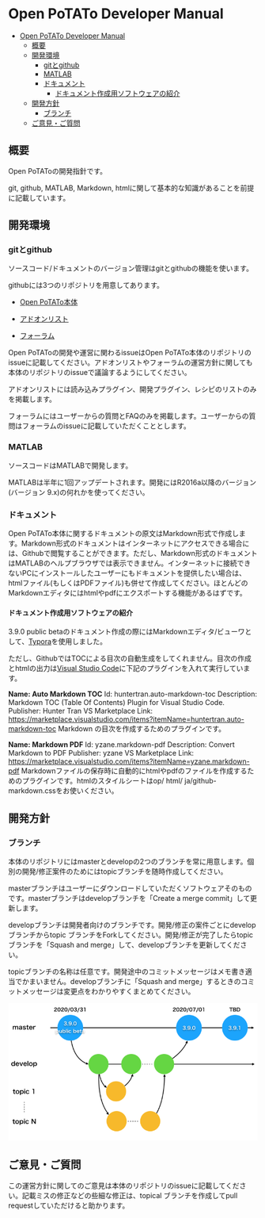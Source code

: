 # Open PoTATo Developer Manual

<!-- TOC -->

- [Open PoTATo Developer Manual](#open-potato-developer-manual)
    - [概要](#概要)
    - [開発環境](#開発環境)
        - [gitとgithub](#gitとgithub)
        - [MATLAB](#matlab)
        - [ドキュメント](#ドキュメント)
            - [ドキュメント作成用ソフトウェアの紹介](#ドキュメント作成用ソフトウェアの紹介)
    - [開発方針](#開発方針)
        - [ブランチ](#ブランチ)
    - [ご意見・ご質問](#ご意見・ご質問)

<!-- /TOC -->

## 概要

Open PoTAToの開発指針です。

git, github, MATLAB, Markdown, htmlに関して基本的な知識があることを前提に記載しています。



## 開発環境

### gitとgithub

ソースコード/ドキュメントのバージョン管理はgitとgithubの機能を使います。

githubには3つのリポジトリを用意してあります。

- [Open PoTATo本体](https://github.com/hkwgc/open-potato)

- [アドオンリスト](https://github.com/hkwgc/open-potato-add-on-lists)

- [フォーラム](https://github.com/hkwgc/open-potato-forum)

Open PoTAToの開発や運営に関わるissueはOpen PoTATo本体のリポジトリのissueに記載してください。アドオンリストやフォーラムの運営方針に関しても本体のリポジトリのissueで議論するようにしてください。

アドオンリストには読み込みプラグイン、開発プラグイン、レシピのリストのみを掲載します。

フォーラムにはユーザーからの質問とFAQのみを掲載します。ユーザーからの質問はフォーラムのissueに記載していただくこととします。




### MATLAB

ソースコードはMATLABで開発します。

MATLABは半年に1回アップデートされます。開発にはR2016a以降のバージョン(バージョン 9.x)の何れかを使ってください。



### ドキュメント

Open PoTATo本体に関するドキュメントの原文はMarkdown形式で作成します。Markdown形式のドキュメントはインターネットにアクセスできる場合には、Githubで閲覧することができます。ただし、Markdown形式のドキュメントはMATLABのヘルプブラウザでは表示できません。インターネットに接続できないPCにインストールしたユーザーにもドキュメントを提供したい場合は、htmlファイル(もしくはPDFファイル)も併せて作成してください。ほとんどのMarkdownエディタにはhtmlやpdfにエクスポートする機能があるはずです。



#### ドキュメント作成用ソフトウェアの紹介
3.9.0 public betaのドキュメント作成の際にはMarkdownエディタ/ビューワとして、[Typora](https://typora.io/)を使用しました。

ただし、GithubではTOCによる目次の自動生成をしてくれません。目次の作成とhtmlの出力は[Visual Studio Code](https://azure.microsoft.com/ja-jp/products/visual-studio-code/)に下記のプラグインを入れて実行しています。

**Name: Auto Markdown TOC**
Id: huntertran.auto-markdown-toc
Description: Markdown TOC (Table Of Contents) Plugin for Visual Studio Code.
Publisher: Hunter Tran
VS Marketplace Link: https://marketplace.visualstudio.com/items?itemName=huntertran.auto-markdown-toc
Markdown の目次を作成するためのプラグインです。


**Name: Markdown PDF**
Id: yzane.markdown-pdf
Description: Convert Markdown to PDF
Publisher: yzane
VS Marketplace Link: https://marketplace.visualstudio.com/items?itemName=yzane.markdown-pdf
Markdownファイルの保存時に自動的にhtmlやpdfのファイルを作成するためのプラグインです。htmlのスタイルシートは⁨op/ ⁨html/ ⁨ja⁩/github-markdown.cssをお使いください。



## 開発方針

### ブランチ

本体のリポジトリにはmasterとdevelopの2つのブランチを常に用意します。個別の開発/修正案件のためにはtopicブランチを随時作成してください。

masterブランチはユーザーにダウンロードしていただくソフトウェアそのものです。masterブランチはdevelopブランチを「Create a merge commit」して更新します。

developブランチは開発者向けのブランチです。開発/修正の案件ごとにdevelopブランチからtopic ブランチをForkしてください。開発/修正が完了したらtopicブランチを「Squash and merge」して、developブランチを更新してください。

topicブランチの名称は任意です。開発途中のコミットメッセージはメモ書き適当でかまいません。developブランチに「Squash and merge」するときのコミットメッセージは変更点をわかりやすくまとめてください。



![image-20200331102217387](open-potato-developper.assets/image-20200331102217387.png)



## ご意見・ご質問

この運営方針に関してのご意見は本体のリポジトリのissueに記載してください。記載ミスの修正などの些細な修正は、topical ブランチを作成してpull requestしていただけると助かります。

